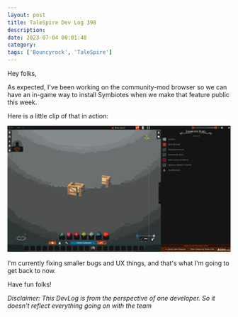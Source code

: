 ```yaml
---
layout: post
title: TaleSpire Dev Log 398
description:
date: 2023-07-04 00:01:48
category:
tags: ['Bouncyrock', 'TaleSpire']
---
```


Hey folks,

As expected, I've been working on the community-mod browser so we can have an in-game way to install Symbiotes when we make that feature public this week.

Here is a little clip of that in action:

![gif of installing and uninstalling symbiotes using the in-game integration](/assets/videos/modioSymb0.gif)

I'm currently fixing smaller bugs and UX things, and that's what I'm going to get back to now.

Have fun folks!

*Disclaimer: This DevLog is from the perspective of one developer. So it doesn't reflect everything going on with the team*
